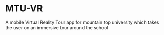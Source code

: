 # MTU-VR

A mobile Virtual Reality Tour app for mountain top university which takes the user on an immersive tour around the school
